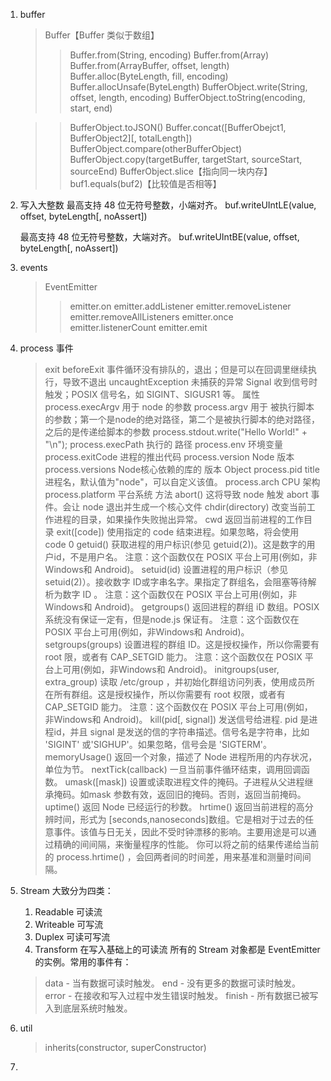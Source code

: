 1. buffer
   > Buffer【Buffer 类似于数组】
   >> Buffer.from(String, encoding)
   >> Buffer.from(Array)
   >> Buffer.from(ArrayBuffer, offset, length)
   >> Buffer.alloc(ByteLength, fill, encoding)
   >> Buffer.allocUnsafe(ByteLength)
   >> BufferObject.write(String, offset, length, encoding)
   >> BufferObject.toString(encoding, start, end)

   >> BufferObject.toJSON()
   >> Buffer.concat([BufferObejct1, BufferObject2][, totalLength])
   >> BufferObject.compare(otherBufferObject)
   >> BufferObject.copy(targetBuffer, targetStart, sourceStart, sourceEnd)
   >> BufferObject.slice【指向同一块内存】
   >> buf1.equals(buf2)【比较值是否相等】
2. 写入大整数
   最高支持 48 位无符号整数，小端对齐。
   buf.writeUIntLE(value, offset, byteLength[, noAssert])

   最高支持 48 位无符号整数，大端对齐。
   buf.writeUIntBE(value, offset, byteLength[, noAssert])
   
3. events
   > EventEmitter
   >> emitter.on
   >> emitter.addListener
   >> emitter.removeListener
   >> emitter.removeAllListeners
   >> emitter.once
   >> emitter.listenerCount
   >> emitter.emit
4. process
   事件
   > exit
   > beforeExit 事件循环没有排队的，退出；但是可以在回调里继续执行，导致不退出 
   > uncaughtException 未捕获的异常
   > Signal 收到信号时触发；POSIX 信号名，如 SIGINT、SIGUSR1 等。
   属性
   > process.execArgv 用于 node 的参数
   > process.argv 用于 被执行脚本 的参数；第一个是node的绝对路径，第二个是被执行脚本的绝对路径，之后的是传递给脚本的参数
   > process.stdout.write("Hello World!" + "\n");
   > process.execPath 执行的 路径
   > process.env 环境变量
   > process.exitCode 进程的推出代码
   > process.version Node 版本
   > process.versions Node核心依赖的库的 版本 Object 
   > process.pid
   > title 进程名，默认值为"node"，可以自定义该值。
   > process.arch CPU 架构
   > process.platform 平台系统
   方法
   > abort() 这将导致 node 触发 abort 事件。会让 node 退出并生成一个核心文件
   > chdir(directory) 改变当前工作进程的目录，如果操作失败抛出异常。
   > cwd 返回当前进程的工作目录
   > exit([code]) 使用指定的 code 结束进程。如果忽略，将会使用 code 0
   > getuid()
    获取进程的用户标识(参见 getuid(2))。这是数字的用户id，不是用户名。
    注意：这个函数仅在 POSIX 平台上可用(例如，非Windows和 Android)。
   > setuid(id)
    设置进程的用户标识（参见setuid(2)）。接收数字 ID或字串名字。果指定了群组名，会阻塞等待解析为数字 ID 。
    注意：这个函数仅在 POSIX 平台上可用(例如，非Windows和 Android)。
   > getgroups()
    返回进程的群组 iD 数组。POSIX 系统没有保证一定有，但是node.js 保证有。
    注意：这个函数仅在 POSIX 平台上可用(例如，非Windows和 Android)。
   > setgroups(groups)
    设置进程的群组 ID。这是授权操作，所以你需要有 root 限，或者有 CAP_SETGID 能力。
    注意：这个函数仅在 POSIX 平台上可用(例如，非Windows和 Android)。
   > initgroups(user, extra_group)
    读取 /etc/group ，并初始化群组访问列表，使用成员所在所有群组。这是授权操作，所以你需要有 root 权限，或者有CAP_SETGID 能力。
    注意：这个函数仅在 POSIX 平台上可用(例如，非Windows和 Android)。
   > kill(pid[, signal])
    发送信号给进程. pid 是进程id，并且 signal 是发送的信的字符串描述。信号名是字符串，比如 'SIGINT' 或'SIGHUP'。如果忽略，信号会是 'SIGTERM'。
   > memoryUsage()
    返回一个对象，描述了 Node 进程所用的内存状况，单位为节。
   > nextTick(callback)
   一旦当前事件循环结束，调用回调函数。
   > umask([mask])
    设置或读取进程文件的掩码。子进程从父进程继承掩码。如mask 参数有效，返回旧的掩码。否则，返回当前掩码。
   > uptime()
   返回 Node 已经运行的秒数。
   > hrtime()
    返回当前进程的高分辨时间，形式为 [seconds,nanoseconds]数组。它是相对于过去的任意事件。该值与日无关，因此不受时钟漂移的影响。主要用途是可以通过精确的间间隔，来衡量程序的性能。
    你可以将之前的结果传递给当前的 process.hrtime() ，会回两者间的时间差，用来基准和测量时间间隔。
5. Stream
   大致分为四类：
   1. Readable 可读流
   2. Writeable 可写流
   3. Duplex 可读可写流
   4. Transform 在写入基础上的可读流
   所有的 Stream 对象都是 EventEmitter 的实例。常用的事件有：
   > data - 当有数据可读时触发。
   > end - 没有更多的数据可读时触发。
   > error - 在接收和写入过程中发生错误时触发。
   > finish - 所有数据已被写入到底层系统时触发。
6. util
   > inherits(constructor, superConstructor)
   > 
7. 
